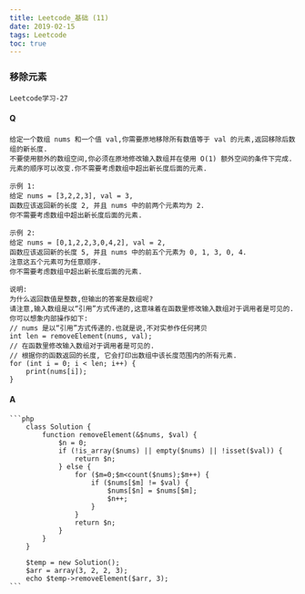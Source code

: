 ```yaml
---
title: Leetcode_基础 (11)
date: 2019-02-15
tags: Leetcode
toc: true
---
```


### 移除元素
    Leetcode学习-27

<!-- more -->

#### Q
    给定一个数组 nums 和一个值 val,你需要原地移除所有数值等于 val 的元素,返回移除后数组的新长度.
    不要使用额外的数组空间,你必须在原地修改输入数组并在使用 O(1) 额外空间的条件下完成.
    元素的顺序可以改变.你不需要考虑数组中超出新长度后面的元素.

    示例 1:
    给定 nums = [3,2,2,3], val = 3,
    函数应该返回新的长度 2, 并且 nums 中的前两个元素均为 2.
    你不需要考虑数组中超出新长度后面的元素.

    示例 2:
    给定 nums = [0,1,2,2,3,0,4,2], val = 2,
    函数应该返回新的长度 5, 并且 nums 中的前五个元素为 0, 1, 3, 0, 4.
    注意这五个元素可为任意顺序.
    你不需要考虑数组中超出新长度后面的元素.

    说明:
    为什么返回数值是整数,但输出的答案是数组呢?
    请注意,输入数组是以“引用”方式传递的,这意味着在函数里修改输入数组对于调用者是可见的.
    你可以想象内部操作如下:
    // nums 是以“引用”方式传递的.也就是说,不对实参作任何拷贝
    int len = removeElement(nums, val);
    // 在函数里修改输入数组对于调用者是可见的.
    // 根据你的函数返回的长度, 它会打印出数组中该长度范围内的所有元素.
    for (int i = 0; i < len; i++) {
        print(nums[i]);
    }

#### A
    ```php
        class Solution {
            function removeElement(&$nums, $val) {
                $n = 0;
                if (!is_array($nums) || empty($nums) || !isset($val)) {
                    return $n;
                } else {
                    for ($m=0;$m<count($nums);$m++) {
                        if ($nums[$m] != $val) {
                            $nums[$n] = $nums[$m];
                            $n++;
                        }
                    }
                    return $n;
                }
            }
        }

        $temp = new Solution();
        $arr = array(3, 2, 2, 3);
        echo $temp->removeElement($arr, 3);
    ```
